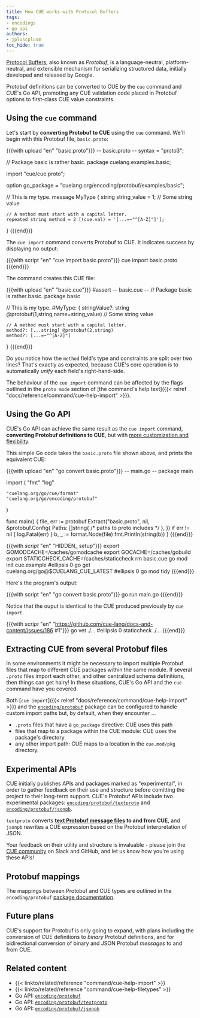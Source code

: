 ```yaml
---
title: How CUE works with Protocol Buffers
tags:
- encodings
- go api
authors:
- jpluscplusm
toc_hide: true
---
```


[Protocol Buffers](https://protobuf.dev/), also known as *Protobuf*, is a
language-neutral, platform-neutral, and extensible mechanism for serializing
structured data, initially developed and released by Google.

Protobuf definitions can be converted to CUE by the `cue` command and CUE's Go
API, promoting any CUE validation code placed in Protobuf options to
first-class CUE value constraints.

<!--more-->

## Using the `cue` command

Let's start by **converting Protobuf to CUE** using the `cue` command.
We'll begin with this Protobuf file, `basic.proto`:

{{{with upload "en" "basic.proto"}}}
-- basic.proto --
syntax = "proto3";

// Package basic is rather basic.
package cuelang.examples.basic;

import "cue/cue.proto";

option go_package = "cuelang.org/encoding/protobuf/examples/basic";

// This is my type.
message MyType {
    string string_value = 1; // Some string value

    // A method must start with a capital letter.
    repeated string method = 2 [(cue.val) = '[...=~"^[A-Z]"]'];
}
{{{end}}}

The `cue import` command converts Protobuf to CUE.
It indicates success by displaying no output:

{{{with script "en" "cue import basic.proto"}}}
cue import basic.proto
{{{end}}}

The command creates this CUE file:

{{{with upload "en" "basic.cue"}}}
#assert
-- basic.cue --
// Package basic is rather basic.
package basic

// This is my type.
#MyType: {
	stringValue?: string @protobuf(1,string,name=string_value) // Some string value

	// A method must start with a capital letter.
	method?: [...string] @protobuf(2,string)
	method?: [...=~"^[A-Z]"]
}
{{{end}}}

Do you notice how the `method` field's type and constraints are split over two lines?
That's exactly as expected, because CUE's core operation is to automatically
*unify* each field's right-hand-side.

The behaviour of the `cue import` command can be affected by the flags outlined
in the `proto mode` section of
[the command's help text]({{< relref "docs/reference/command/cue-help-import" >}}).

## Using the Go API

CUE's Go API can achieve the same result as the `cue import` command,
**converting Protobuf definitions to CUE**, but with
[more customization and flexibility](https://pkg.go.dev/cuelang.org/go/encoding/protobuf#Config).

This simple Go code takes the `basic.proto` file shown above, and prints the
equivalent CUE:

{{{with upload "en" "go convert basic.proto"}}}
-- main.go --
package main

import (
	"fmt"
	"log"

	"cuelang.org/go/cue/format"
	"cuelang.org/go/encoding/protobuf"
)

func main() {
	file, err := protobuf.Extract("basic.proto", nil, &protobuf.Config{
		Paths: []string{ /* paths to proto includes */ },
	})
	if err != nil {
		log.Fatal(err)
	}
	b, _ := format.Node(file)
	fmt.Println(string(b))
}
{{{end}}}

{{{with _script_ "en" "HIDDEN_ setup"}}}
export GOMODCACHE=/caches/gomodcache
export GOCACHE=/caches/gobuild
export STATICCHECK_CACHE=/caches/staticcheck
rm basic.cue
go mod init cue.example
#ellipsis 0
go get cuelang.org/go@$CUELANG_CUE_LATEST
#ellipsis 0
go mod tidy
{{{end}}}

Here's the program's output:

{{{with script "en" "go convert basic.proto"}}}
go run main.go
{{{end}}}

Notice that the ouput is identical to the CUE produced previously by `cue
import`.

{{{with _script_ "en" "https://github.com/cue-lang/docs-and-content/issues/186 #1"}}}
go vet ./...
#ellipsis 0
staticcheck ./...
{{{end}}}

## Extracting CUE from several Protobuf files

In some environments it might be necessary to import multiple Protobuf files
that map to different CUE packages within the same module.
If several `.proto` files import each other, and other centralized schema
definitions, then things can get hairy!
In these situations, CUE's Go API and the `cue` command have you covered.

Both [`cue import`]({{< relref "docs/reference/command/cue-help-import" >}}) and the
[`encoding/protobuf`](https://pkg.go.dev/cuelang.org/go/encoding/protobuf)
package can be configured to handle custom import paths but, by default, when
they encounter ...

- `.proto` files that have a `go_package` directive: CUE uses this path
- files that map to a package within the CUE module: CUE uses the package's directory
- any other import path: CUE maps to a location in the `cue.mod/pkg` directory.

## Experimental APIs

CUE initially publishes APIs and packages marked as "experimental", in order to
gather feedback on their use and structure before comitting the project to
their long-term support.
CUE's Protobuf APIs include two experimental packages:
[`encoding/protobuf/textproto`](https://pkg.go.dev/cuelang.org/go/encoding/protobuf/textproto)
and
[`encoding/protobuf/jsonpb`](https://pkg.go.dev/cuelang.org/go/encoding/protobuf/jsonpb).

`textproto` converts
**[text Protobuf message files](https://protobuf.dev/reference/protobuf/textformat-spec/)
to and from CUE**, and `jsonpb` rewrites a CUE expression based on the Protobuf
interpretation of JSON.

Your feedback on their utility and structure is invaluable - please join the
[CUE community](/community) on Slack and GitHub, and let us
know how you're using these APIs!

## Protobuf mappings

The mappings between Protobuf and CUE types are outlined in the `encoding/protobuf`
[package documentation](https://pkg.go.dev/cuelang.org/go/encoding/protobuf#hdr-Type_Mappings).

## Future plans

CUE's support for Protobuf is only going to expand, with plans including the
conversion of CUE definitions to *binary* Protobuf definitions, and for
bidirectional conversion of binary and JSON Protobuf *messages* to and from
CUE.

## Related content

- {{< linkto/related/reference "command/cue-help-import" >}}
- {{< linkto/related/reference "command/cue-help-filetypes" >}}
- Go API: [`encoding/protobuf`](https://pkg.go.dev/cuelang.org/go/encoding/protobuf)
- Go API: [`encoding/protobuf/textproto`](https://pkg.go.dev/cuelang.org/go/encoding/protobuf/textproto)
- Go API: [`encoding/protobuf/jsonpb`](https://pkg.go.dev/cuelang.org/go/encoding/protobuf/jsonpb)
